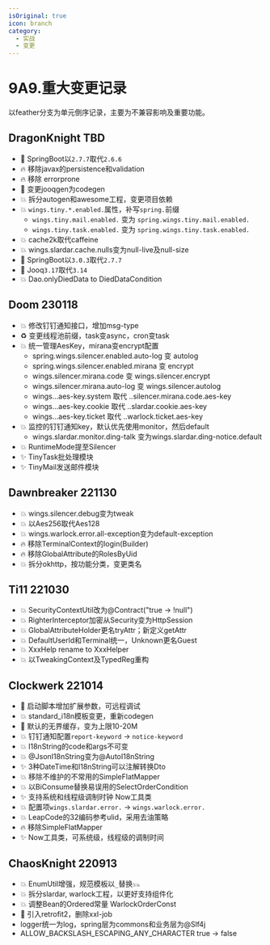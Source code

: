 ```yaml
---
isOriginal: true
icon: branch
category:
  - 实战
  - 变更
---
```


# 9A9.重大变更记录

以feather分支为单元倒序记录，主要为不兼容影响及重要功能。

## DragonKnight TBD

* 📌  SpringBoot以`2.7.7`取代`2.6.6`
* 🔥 移除javax的persistence和validation
* 🔥 移除 errorprone
* 🚚 变更jooqgen为codegen
* 💥 拆分autogen和awesome工程，变更项目依赖
* 💥 `wings.tiny.*.enabled.`属性，补写`spring.`前缀
  - `wings.tiny.mail.enabled.` 变为 `spring.wings.tiny.mail.enabled.`
  - `wings.tiny.task.enabled.` 变为 `spring.wings.tiny.task.enabled.`
* 💥 cache2k取代caffeine
* 💥 wings.slardar.cache.nulls变为null-live及null-size
* 📌  SpringBoot以`3.0.3`取代`2.7.7`
* 📌  Jooq`3.17`取代`3.14`
* 💥 Dao.onlyDiedData to DiedDataCondition

## Doom 230118

* 💥 修改钉钉通知接口，增加msg-type
* ♻️ 变更线程池前缀，task变async，cron变task
* 💥 统一管理AesKey，mirana变encrypt配置
  - spring.wings.silencer.enabled.auto-log 变 autolog
  - spring.wings.silencer.enabled.mirana 变 encrypt
  - wings.silencer.mirana.code 变 wings.silencer.encrypt
  - wings.silencer.mirana.auto-log 变 wings.silencer.autolog
  - wings...aes-key.system 取代 ..silencer.mirana.code.aes-key
  - wings...aes-key.cookie 取代 ..slardar.cookie.aes-key
  - wings...aes-key.ticket 取代 ..warlock.ticket.aes-key
* 💥 监控的钉钉通知key，默认优先使用monitor，然后default
  - wings.slardar.monitor.ding-talk 变为wings.slardar.ding-notice.default
* 💥 RuntimeMode提至Silencer
* ✨ TinyTask批处理模块
* ✨ TinyMail发送邮件模块

## Dawnbreaker 221130

* 💥 wings.silencer.debug变为tweak
* 💥 以Aes256取代Aes128
* 💥 wings.warlock.error.all-exception变为default-exception
* 🔥 移除TerminalContext的login(Builder)
* 🔥 移除GlobalAttribute的RolesByUid
* 💥 拆分okhttp，按功能分类，变更类名

## Ti11 221030

* 💥 SecurityContextUtil改为@Contract("true -> !null")
* 💥 RighterInterceptor加密从Security变为HttpSession
* 💥 GlobalAttributeHolder更名tryAttr；新定义getAttr
* 💥 DefaultUserId和Terminal统一，Unknown更名Guest
* 💥 XxxHelp rename to XxxHelper
* 💥 以TweakingContext及TypedReg重构

## Clockwerk 221014

* 🚀 启动脚本增加扩展参数，可远程调试
* 💥 standard_i18n模板变更，重新codegen
* 🔧 默认的无界缓存，变为上限10-20M
* 💥 钉钉通知配置`report-keyword` → `notice-keyword`
* 💥 I18nString的code和args不可变
* 💥 @JsonI18nString变为@AutoI18nString
* ✨ 3种DateTime和I18nString可以注解转换Dto
* 💥 移除不维护的不常用的SimpleFlatMapper
* 💥 以BiConsume替换易误用的SelectOrderCondition
* ✨ 支持系统和线程级调制时钟 Now工具类
* 💥 配置项`wings.slardar.error.` → `wings.warlock.error.`
* 💥 LeapCode的32编码参考ulid，采用去油策略
* 🔥 移除SimpleFlatMapper
* ✨ Now工具类，可系统级，线程级的调制时间

## ChaosKnight 220913

* 💥 EnumUtil增强，规范模板以`_`替换`𓃬`
* 💥 拆分slardar, warlock工程，以更好支持组件化
* 💥 调整Bean的Ordered常量 WarlockOrderConst
* 📌 引入retrofit2，删除xxl-job
* logger统一为log，spring层为commons和业务层为@Slf4j
* ALLOW_BACKSLASH_ESCAPING_ANY_CHARACTER true → false
